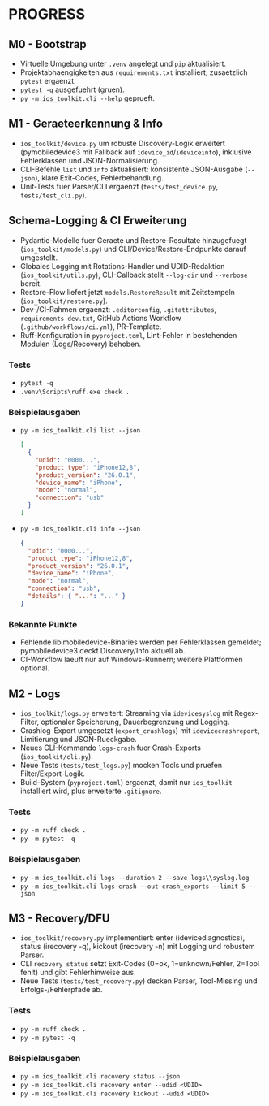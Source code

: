 # PROGRESS

## M0 - Bootstrap
- Virtuelle Umgebung unter `.venv` angelegt und `pip` aktualisiert.
- Projektabhaengigkeiten aus `requirements.txt` installiert, zusaetzlich `pytest` ergaenzt.
- `pytest -q` ausgefuehrt (gruen).
- `py -m ios_toolkit.cli --help` geprueft.

## M1 - Geraeteerkennung & Info
- `ios_toolkit/device.py` um robuste Discovery-Logik erweitert (pymobiledevice3 mit Fallback auf `idevice_id`/`ideviceinfo`), inklusive Fehlerklassen und JSON-Normalisierung.
- CLI-Befehle `list` und `info` aktualisiert: konsistente JSON-Ausgabe (`--json`), klare Exit-Codes, Fehlerbehandlung.
- Unit-Tests fuer Parser/CLI ergaenzt (`tests/test_device.py`, `tests/test_cli.py`).

## Schema-Logging & CI Erweiterung
- Pydantic-Modelle fuer Geraete und Restore-Resultate hinzugefuegt (`ios_toolkit/models.py`) und CLI/Device/Restore-Endpunkte darauf umgestellt.
- Globales Logging mit Rotations-Handler und UDID-Redaktion (`ios_toolkit/utils.py`), CLI-Callback stellt `--log-dir` und `--verbose` bereit.
- Restore-Flow liefert jetzt `models.RestoreResult` mit Zeitstempeln (`ios_toolkit/restore.py`).
- Dev-/CI-Rahmen ergaenzt: `.editorconfig`, `.gitattributes`, `requirements-dev.txt`, GitHub Actions Workflow (`.github/workflows/ci.yml`), PR-Template.
- Ruff-Konfiguration in `pyproject.toml`, Lint-Fehler in bestehenden Modulen (Logs/Recovery) behoben.

### Tests
- `pytest -q`
- `.venv\Scripts\ruff.exe check .`

### Beispielausgaben
- `py -m ios_toolkit.cli list --json`  
  ```json
  [
    {
      "udid": "0000...",
      "product_type": "iPhone12,8",
      "product_version": "26.0.1",
      "device_name": "iPhone",
      "mode": "normal",
      "connection": "usb"
    }
  ]
  ```
- `py -m ios_toolkit.cli info --json`  
  ```json
  {
    "udid": "0000...",
    "product_type": "iPhone12,8",
    "product_version": "26.0.1",
    "device_name": "iPhone",
    "mode": "normal",
    "connection": "usb",
    "details": { "...": "..." }
  }
  ```

### Bekannte Punkte
- Fehlende libimobiledevice-Binaries werden per Fehlerklassen gemeldet; pymobiledevice3 deckt Discovery/Info aktuell ab.
- CI-Workflow laeuft nur auf Windows-Runnern; weitere Plattformen optional.

## M2 - Logs
- `ios_toolkit/logs.py` erweitert: Streaming via `idevicesyslog` mit Regex-Filter, optionaler Speicherung, Dauerbegrenzung und Logging.
- Crashlog-Export umgesetzt (`export_crashlogs`) mit `idevicecrashreport`, Limitierung und JSON-Rueckgabe.
- Neues CLI-Kommando `logs-crash` fuer Crash-Exports (`ios_toolkit/cli.py`).
- Neue Tests (`tests/test_logs.py`) mocken Tools und pruefen Filter/Export-Logik.
- Build-System (`pyproject.toml`) ergaenzt, damit nur `ios_toolkit` installiert wird, plus erweiterte `.gitignore`.

### Tests
- `py -m ruff check .`
- `py -m pytest -q`

### Beispielausgaben
- `py -m ios_toolkit.cli logs --duration 2 --save logs\\syslog.log`
- `py -m ios_toolkit.cli logs-crash --out crash_exports --limit 5 --json`
 
## M3 - Recovery/DFU
- `ios_toolkit/recovery.py` implementiert: enter (idevicediagnostics), status (irecovery -q), kickout (irecovery -n) mit Logging und robustem Parser.
- CLI `recovery status` setzt Exit-Codes (0=ok, 1=unknown/Fehler, 2=Tool fehlt) und gibt Fehlerhinweise aus.
- Neue Tests (`tests/test_recovery.py`) decken Parser, Tool-Missing und Erfolgs-/Fehlerpfade ab.

### Tests
- `py -m ruff check .`
- `py -m pytest -q`

### Beispielausgaben
- `py -m ios_toolkit.cli recovery status --json`
- `py -m ios_toolkit.cli recovery enter --udid <UDID>`
- `py -m ios_toolkit.cli recovery kickout --udid <UDID>`

